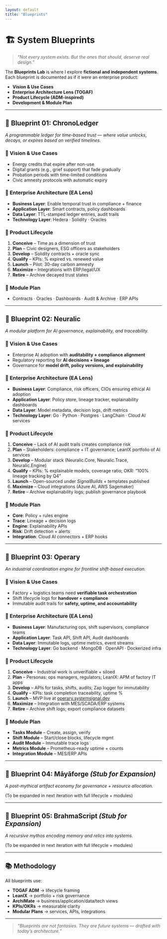 ```yaml
---
layout: default
title: "Blueprints"
---
```


# 🏗️ System Blueprints

> *“Not every system exists. But the ones that should, deserve real design.”*

The **Blueprints Lab** is where I explore **fictional and independent systems**.  
Each blueprint is documented as if it were an enterprise product:  
- **Vision & Use Cases**  
- **Enterprise Architecture Lens (TOGAF)**  
- **Product Lifecycle (ADM-inspired)**  
- **Development & Module Plan**  

---

## 🧭 Blueprint 01: ChronoLedger  
*A programmable ledger for time-based trust — where value unlocks, decays, or expires based on verified timelines.*

### 🔹 Vision & Use Cases
- Energy credits that expire after non-use  
- Digital grants (e.g., grief support) that fade gradually  
- Probation periods with time-limited conditions  
- Civic amnesty protocols with automatic expiry  

### 🔹 Enterprise Architecture (EA Lens)
- **Business Layer**: Enable temporal trust in compliance + finance  
- **Application Layer**: Smart contracts, policy dashboards  
- **Data Layer**: TTL-stamped ledger entries, audit trails  
- **Technology Layer**: Hedera · Solidity · Oracles  

### 🔹 Product Lifecycle
1. **Conceive** – Time as a dimension of trust  
2. **Plan** – Civic designers, ESG officers as stakeholders  
3. **Develop** – Solidity contracts + oracle sync  
4. **Qualify** – KPIs: % expired vs. renewed value  
5. **Launch** – Pilot: 30-day carbon amnesty  
6. **Maximize** – Integrations with ERP/legal/UX  
7. **Retire** – Archive decayed trust states  

### 🔹 Module Plan
- Contracts · Oracles · Dashboards · Audit & Archive · ERP APIs  

---

## 🧭 Blueprint 02: Neuralic  
*A modular platform for AI governance, explainability, and traceability.*  

### 🔹 Vision & Use Cases
- Enterprise AI adoption with **auditability + compliance alignment**  
- Regulatory reporting for **AI decisions + lineage**  
- Governance for **model drift, policy versions, and explainability**  

### 🔹 Enterprise Architecture (EA Lens)
- **Business Layer**: Compliance, risk officers, CIOs ensuring ethical AI adoption  
- **Application Layer**: Policy store, lineage tracker, explainability dashboards  
- **Data Layer**: Model metadata, decision logs, drift metrics  
- **Technology Layer**: Go · Python · Postgres · LangChain · Cloud AI services  

### 🔹 Product Lifecycle
1. **Conceive** – Lack of AI audit trails creates compliance risk  
2. **Plan** – Stakeholders: compliance + IT governance; LeanIX portfolio of AI services  
3. **Develop** – Modular stack (Neuralic.Core, Neuralic.Trace, Neuralic.Engine)  
4. **Qualify** – KPIs: % explainable models, coverage ratio; OKR: “100% lineage tracking by Q4”  
5. **Launch** – Open-sourced under *SignalBuilds* + templates published  
6. **Maximize** – Cloud integrations (Azure AI, AWS Sagemaker)  
7. **Retire** – Archive explainability logs; publish governance playbook  

### 🔹 Module Plan
- **Core**: Policy + rules engine  
- **Trace**: Lineage + decision logs  
- **Engine**: Explainability APIs  
- **Risk**: Drift detection + alerts  
- **Integration**: Cloud AI connectors + ERP hooks  

---

## 🧭 Blueprint 03: Operary  
*An industrial coordination engine for frontline shift-based execution.*  

### 🔹 Vision & Use Cases
- Factory + logistics teams need **verifiable task orchestration**  
- Shift lifecycle logs for **handover + compliance**  
- Immutable audit trails for **safety, uptime, and accountability**  

### 🔹 Enterprise Architecture (EA Lens)
- **Business Layer**: Manufacturing ops, shift supervisors, compliance teams  
- **Application Layer**: Task API, Shift API, Audit dashboards  
- **Data Layer**: Immutable logs, uptime metrics, event streams  
- **Technology Layer**: Go backend · MongoDB · OpenAPI · Dockerized infra  

### 🔹 Product Lifecycle
1. **Conceive** – Industrial work is unverifiable + siloed  
2. **Plan** – Personas: ops managers, regulators; LeanIX: APM of factory IT apps  
3. **Develop** – APIs for tasks, shifts, audits; Zap logger for immutability  
4. **Qualify** – KPIs: task completion traceability, uptime %  
5. **Launch** – MVP live at [operary.systemsignal.dev](https://operary.systemsignal.dev)  
6. **Maximize** – Integration with MES/SCADA/ERP systems  
7. **Retire** – Archive shift logs; export compliance datasets  

### 🔹 Module Plan
- **Tasks Module** – Create, assign, verify  
- **Shift Module** – Start/close blocks, lifecycle mgmt  
- **Audit Module** – Immutable trace logs  
- **Metrics Module** – Prometheus-ready uptime + counts  
- **Integration Module** – MES/ERP APIs  

---

## 🧭 Blueprint 04: Māyāforge *(Stub for Expansion)*  
*A post-mythical artifact economy for governance + resource allocation.*  

(To be expanded in next iteration with full lifecycle + modules)  

---

## 🧭 Blueprint 05: BrahmaScript *(Stub for Expansion)*  
*A recursive mythos encoding memory and relics into systems.*  

(To be expanded in next iteration with full lifecycle + modules)  

---

## 📚 Methodology

All blueprints use:  
- **TOGAF ADM** → lifecycle framing  
- **LeanIX** → portfolio + risk governance  
- **ArchiMate** → business/application/data/tech views  
- **KPIs/OKRs** → measurable clarity  
- **Modular Plans** → services, APIs, integrations  

---

> *“Blueprints are not fantasies. They are future systems — drafted with today’s architecture.”*
